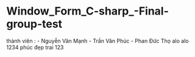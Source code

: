 # Window_Form_C-sharp_-Final-group-test
thành viên : - Nguyễn Văn Mạnh
             - Trần Văn Phúc
             - Phan Đức Thọ
alo
alo
1234
phúc đẹp trai 123
